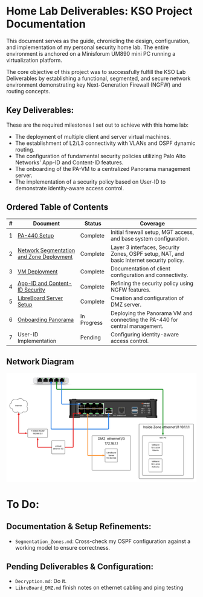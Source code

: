 # Home Lab Deliverables: KSO Project Documentation
This document serves as the guide, chronicling the design, configuration, and implementation of my personal security home lab. The entire environment is anchored on a Minisforum UM890 mini PC running a virtualization platform.

The core objective of this project was to successfully fulfill the KSO Lab Deliverables by establishing a functional, segmented, and secure network environment demonstrating key Next-Generation Firewall (NGFW) and routing concepts.

## Key Deliverables:
These are the required milestones I set out to achieve with this home lab:
* The deployment of multiple client and server virtual machines.
* The establishment of L2/L3 connectivity with VLANs and OSPF dynamic routing.
* The configuration of fundamental security policies utilizing Palo Alto Networks' App-ID and Content-ID features.
* The onboarding of the PA-VM to a centralized Panorama management server.
* The implementation of a security policy based on User-ID to demonstrate identity-aware access control.

## Ordered Table of Contents
| # | Document                                                          | Status      | Coverage                                                                                 |
|---|-------------------------------------------------------------------|-------------|------------------------------------------------------------------------------------------|
| 1 | [PA-440 Setup](PA440_Setup.md)                                    | Complete    | Initial firewall setup, MGT access, and base system configuration.                       |
| 2 | [Network Segmentation and Zone Deployment](Segmentation_Zones.md) | Complete    | Layer 3 interfaces, Security Zones, OSPF setup, NAT, and basic internet security policy. |
| 3 | [VM Deployment](VM_Deployment.md)                                 | Complete    | Documentation of client configuration and connectivity.                                  |
| 4 | [App-ID and Content-ID Security](AppId_ContentId.md)              | Complete    | Refining the security policy using NGFW features.                                        |
| 5 | [LibreBoard Server Setup](LibreBoard_DMZ.md)                      | Complete    | Creation and configuration of DMZ server.                                                |
| 6 | [Onboarding Panorama](Panorama_Onboarding.md)                     | In Progress | Deploying the Panorama VM and connecting the PA-440 for central management.              |
| 7 | User-ID Implementation                                            | Pending     | Configuring identity-aware access control.                                               |

## Network Diagram
![Network Topology](IH_HomeLab_Network_Diagram.png)

# To Do:
## Documentation & Setup Refinements:
* `Segmentation_Zones.md`: Cross-check my OSPF configuration against a working model to ensure correctness.
## Pending Deliverables & Configuration:
* `Decryption.md`: Do it.
* `LibreBoard_DMZ.md` finish notes on ethernet cabling and ping testing
